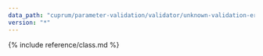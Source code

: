 ```yaml
---
data_path: "cuprum/parameter-validation/validator/unknown-validation-error"
version: "*"
---
```


{% include reference/class.md %}
